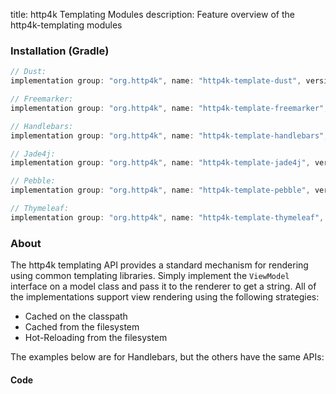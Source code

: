 title: http4k Templating Modules
description: Feature overview of the http4k-templating modules

### Installation (Gradle)

```groovy
// Dust: 
implementation group: "org.http4k", name: "http4k-template-dust", version: "4.18.0.0"

// Freemarker: 
implementation group: "org.http4k", name: "http4k-template-freemarker", version: "4.18.0.0"

// Handlebars: 
implementation group: "org.http4k", name: "http4k-template-handlebars", version: "4.18.0.0"

// Jade4j: 
implementation group: "org.http4k", name: "http4k-template-jade4j", version: "4.18.0.0"

// Pebble: 
implementation group: "org.http4k", name: "http4k-template-pebble", version: "4.18.0.0"

// Thymeleaf: 
implementation group: "org.http4k", name: "http4k-template-thymeleaf", version: "4.18.0.0"
```

### About
The http4k templating API provides a standard mechanism for rendering using common templating libraries. Simply implement the `ViewModel` interface on a model class and pass it to the renderer to get a string. All of the implementations support view rendering using the following strategies:

* Cached on the classpath
* Cached from the filesystem
* Hot-Reloading from the filesystem

The examples below are for Handlebars, but the others have the same APIs:

#### Code  [<img class="octocat"/>](https://github.com/http4k/http4k/blob/master/src/docs/guide/reference/templating/example.kt)

<script src="https://gist-it.appspot.com/https://github.com/http4k/http4k/blob/master/src/docs/guide/reference/templating/example.kt"></script>

[http4k]: https://http4k.org
